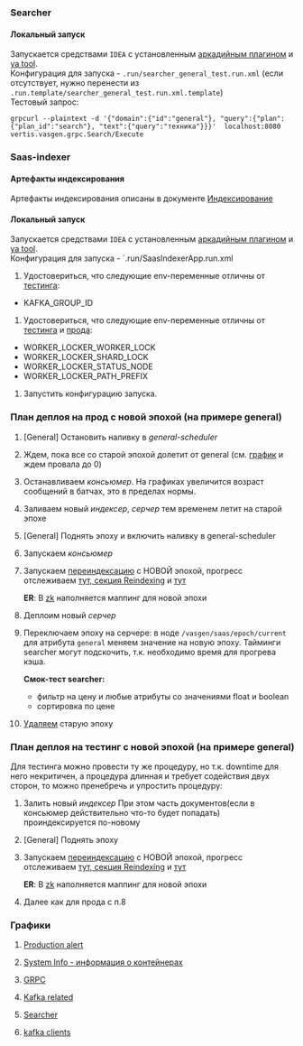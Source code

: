 ### Searcher
#### Локальный запуск
Запускается средствами `IDEA` с установленным [аркадийным плагином](https://a.yandex-team.ru/arc/trunk/arcadia/devtools/intellij) и [ya tool](https://wiki.yandex-team.ru/yatool/distrib/).  
Конфигурация для запуска - `.run/searcher_general_test.run.xml` (если отсутствует, нужно перенести из `.run.template/searcher_general_test.run.xml.template`)  
Тестовый запрос:
```
grpcurl --plaintext -d '{"domain":{"id":"general"}, "query":{"plan":{"plan_id":"search"}, "text":{"query":"техника"}}}'  localhost:8080 vertis.vasgen.grpc.Search/Execute
```

### Saas-indexer

#### Артефакты индексирования

Артефакты индексирования описаны в документе [Индексирование](indexing.md)

#### Локальный запуск
Запускается средствами `IDEA` с установленным [аркадийным плагином](https://a.yandex-team.ru/arc/trunk/arcadia/devtools/intellij) и [ya tool](https://wiki.yandex-team.ru/yatool/distrib/).  
Конфигурация для запуска - `.run/SaasIndexerApp.run.xml

1. Удостовериться, что следующие env-переменные отличны от [тестинга](https://github.com/YandexClassifieds/services/blob/master/conf/vasgen-saas-indexer/test.yml):
- KAFKA_GROUP_ID

1. Удостовериться, что следующие env-переменные отличны от [тестинга](https://github.com/YandexClassifieds/services/blob/master/conf/vasgen-saas-indexer/test.yml) и [прода](https://github.com/YandexClassifieds/services/blob/master/conf/vasgen-saas-indexer/prod.yml):
- WORKER_LOCKER_WORKER_LOCK
- WORKER_LOCKER_SHARD_LOCK
- WORKER_LOCKER_STATUS_NODE
- WORKER_LOCKER_PATH_PREFIX

1. Запустить конфигурацию запуска.

### План деплоя на прод c новой эпохой (на примере general)

1. [General] Остановить наливку в _general-scheduler_
1. Ждем, пока все со старой эпохой долетит от general (см. [график](https://grafana.vertis.yandex-team.ru/d/r4y5ngFMk/kafka?viewPanel=34&orgId=1&refresh=1m&from=now-1h&to=now) и ждем провала до 0)
1. Останавливаем _консьюмер_.
   На графиках увеличится возраст сообщений в батчах, это в пределах нормы.
1. Заливаем новый _индексер_, _серчер_ тем временем летит на старой эпохе
1. [General] Поднять эпоху и включить наливку в general-scheduler
1. Запускаем _консьюмер_
1. Запускаем [переиндексацию](saas_indexer_api.md#reind-prod) с НОВОЙ эпохой, прогресс отслеживаем [тут, секция Reindexing](https://grafana.vertis.yandex-team.ru/d/R--dgDpMk/general-search-scheduler?orgId=1&refresh=1m&var-datasource=Prometheus)
   и [тут](https://grafana.vertis.yandex-team.ru/d/r4y5ngFMk/kafka?viewPanel=43&orgId=1&refresh=1m)

   **ER**: В [zk](indexing.md#zk-prod) наполняется маппинг для новой эпохи
1. Деплоим новый _серчер_
1. Переключаем эпоху на серчере: в ноде `/vasgen/saas/epoch/current` для атрибута `general` меняем значение на новую эпоху.
   Тайминги searcher могут подскочить, т.к. необходимо время для прогрева кэша.

   **Смок-тест searcher:**
    - фильтр на цену и любые атрибуты со значениями float и boolean
    - сортировка по цене
1. [Удаляем](saas_indexer_api.md#epoch-del) старую эпоху

### План деплоя на тестинг c новой эпохой (на примере general)

Для тестинга можно провести ту же процедуру, но т.к. downtime для него некритичен, а процедура длинная и требует содействия
двух сторон, то можно пренебречь и упростить процедуру:
1. Залить новый _индексер_
   При этом часть документов(если в консьюмер действительно что-то будет попадать) проиндексируется по-новому
1. [General] Поднять эпоху
1. Запускаем [переиндексацию](saas_indexer_api.md#reind-test) с НОВОЙ эпохой, прогресс отслеживаем [тут, секция Reindexing](https://grafana.vertis.yandex-team.ru/d/R--dgDpMk/general-search-scheduler?orgId=1&refresh=1m&var-datasource=Prometheus-testing)
   и [тут](https://grafana.vertis.yandex-team.ru/d/r4y5ngFMk/kafka?viewPanel=43&orgId=1&refresh=1m&var-Environment=Prometheus-testing&var-topic=vasgen-indexer&var-dc=myt&var-dc=sas&var-dc=man&var-dc=vla)

   **ER**: В [zk](indexing.md#zk-test) наполняется маппинг для новой эпохи
1. Далее как для прода с п.8


### Графики
1. [Production alert](https://grafana.vertis.yandex-team.ru/d/icXvOhfMk/production-alert?orgId=1)

1. [System Info - информация о контейнерах](https://grafana.vertis.yandex-team.ru/d/system-info/system-info?orgId=1&var-datasource=Prometheus&var-job=vasgen-saas-indexer&var-dc=All&var-window=2m&var-gc=All&refresh=30s)

1. [GRPC](https://grafana.vertis.yandex-team.ru/d/grpc/grpc-server?orgId=1&refresh=30s&var-datasource=Prometheus-testing&var-job=vasgen-searcher&var-dc=All&var-service=vertis.vasgen.grpc.Search&var-method=Execute&var-window=2m)

1. [Kafka related](https://grafana.vertis.yandex-team.ru/d/r4y5ngFMk/kafka?orgId=1&var-Environment=Prometheus&var-topic=auto-vasgen-indexer&var-dc=myt&var-dc=sas&var-dc=man&var-dc=vla)

1. [Searcher](https://grafana.vertis.yandex-team.ru/d/zGdQawhMk/searcher?orgId=1&var-Environment=Prometheus&var-dc=sas&var-dc=vla&var-plan=search)

1. [kafka clients](https://grafana.vertis.yandex-team.ru/d/k3s7s-cMk/kafka-clients?orgId=1&from=1618926907554&to=1618930507554&refresh=1m&var-datasource=Prometheus&var-job=vasgen-saas-indexer&var-client_id=saas-indexer)
